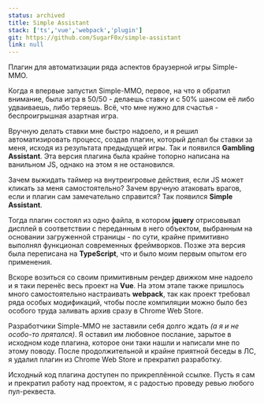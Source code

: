 ```yaml
---
status: archived
title: Simple Assistant
stack: ['ts','vue','webpack','plugin']
git: https://github.com/SugarF0x/simple-assistant
link: null
---
```


Плагин для автоматизации ряда аспектов браузерной игры Simple-MMO.
<!--more-->
Когда я впервые запустил Simple-MMO, первое, на что я обратил внимание, была игра в 50/50 - делаешь ставку и с 50% шансом
её либо удваиваешь, либо теряешь. Всё, что мне нужно для счастья - беспроигрышная азартная игра.

Вручную делать ставки мне быстро надоело, и я решил автоматизировать процесс, создав плагин, который делал бы ставки
за меня, исходя из результата предыдущей игры. Так и появился **Gambling Assistant**. Эта версия плагина была крайне
топорно написана на ванильном JS, однако на этом я не остановился.

Зачем выжидать таймер на внутреигровые действия, если JS может кликать за меня самостоятельно? Зачем вручную атаковать
врагов, если и плагин сам замечательно справится? Так появился **Simple Assistant**.

Тогда плагин состоял из одно файла, в котором **jquery** отрисовывал дисплей в соответствии с переданным в него
объектом, выбранным на основании загруженной страницы - по сути, крайне примитивно выполнял функционал современных
фреймворков. Позже эта версия была переписана на **TypeScript**, что и было моим первым опытом его применения.

Вскоре возиться со своим примитивным рендер движком мне надоело и я таки перенёс весь проект на **Vue**. На этом этапе
также пришлось много самостоятельно настраивать **webpack**, так как проект требовал ряда особых модификаций, чтобы
после компиляции можно было без особого труда заливать архив сразу в Chrome Web Store.

Разработчики Simple-MMO не заставили себя долго ждать _(а я и не особо-то прятался)_. Я оставил им любовное послание,
зарытое в исходном коде плагина, которое они таки нашли и написали мне по этому поводу. После продолжительной и
крайне приятной беседы в ЛС, я удалил плагин из Chrome Web Store и прекратил разработку.

Исходный код плагина доступен по прикреплённой ссылке. Пусть я сам и прекратил работу над проектом, я с радостью
проведу ревью любого пул-реквеста.
